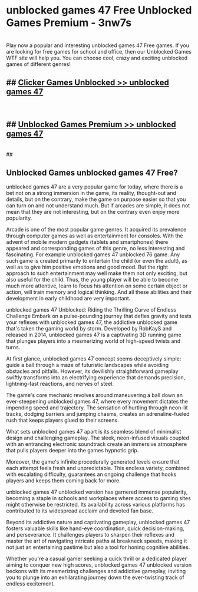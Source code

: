 # unblocked games 47 Free Unblocked Games Premium - 3nw7s <br>
<br>
Play now a popular and interesting unblocked games 47 Free games. If you are looking for free games for school and office, then our Unblocked Games WTF site will help you. You can choose cool, crazy and exciting unblocked games of different genres!


## ##  [Clicker Games Unblocked >> unblocked games 47](http://freeplayer.one?title=unblocked_games_47&ref=M1)
  <br>

##  ## [Unblocked Games Premium >> unblocked games 47](http://freeplayer.one?title=unblocked_games_47&ref=M1)
  <br>
  ##



## Unblocked Games unblocked games 47 Free?

unblocked games 47 are a very popular game for today, where there is a bet not on a strong immersion in the game, its reality, thought-out and details, but on the contrary, make the game on purpose easier so that you can turn on and not understand much. But if arcades are simple, it does not mean that they are not interesting, but on the contrary even enjoy more popularity.

Arcade is one of the most popular game genres. It acquired its prevalence through computer games as well as entertainment for consoles. With the advent of mobile modern gadgets (tablets and smartphones) there appeared and corresponding games of this genre, no less interesting and fascinating. For example unblocked games 47 unblocked 76 game. Any such game is created primarily to entertain the child (or even the adult), as well as to give him positive emotions and good mood. But the right approach to such entertainment may well make them not only exciting, but also useful for the child. Thus, the young player will be able to become much more attentive, learn to focus his attention on some certain object or action, will train memory and logical thinking. And all these abilities and their development in early childhood are very important.

unblocked games 47 Unblocked: Riding the Thrilling Curve of Endless Challenge
Embark on a pulse-pounding journey that defies gravity and tests your reflexes with unblocked games 47, the addictive unblocked game that's taken the gaming world by storm. Developed by RobKayS and released in 2014, unblocked games 47 is a captivating 3D running game that plunges players into a mesmerizing world of high-speed twists and turns.

At first glance, unblocked games 47 concept seems deceptively simple: guide a ball through a maze of futuristic landscapes while avoiding obstacles and pitfalls. However, its devilishly straightforward gameplay swiftly transforms into an electrifying experience that demands precision, lightning-fast reactions, and nerves of steel.

The game's core mechanic revolves around maneuvering a ball down an ever-steepening unblocked games 47, where every movement dictates the impending speed and trajectory. The sensation of hurtling through neon-lit tracks, dodging barriers and jumping chasms, creates an adrenaline-fueled rush that keeps players glued to their screens.

What sets unblocked games 47 apart is its seamless blend of minimalist design and challenging gameplay. The sleek, neon-infused visuals coupled with an entrancing electronic soundtrack create an immersive atmosphere that pulls players deeper into the games hypnotic grip.

Moreover, the game's infinite procedurally generated levels ensure that each attempt feels fresh and unpredictable. This endless variety, combined with escalating difficulty, guarantees an ongoing challenge that hooks players and keeps them coming back for more.

unblocked games 47 unblocked version has garnered immense popularity, becoming a staple in schools and workplaces where access to gaming sites might otherwise be restricted. Its availability across various platforms has contributed to its widespread acclaim and devoted fan base.

Beyond its addictive nature and captivating gameplay, unblocked games 47 fosters valuable skills like hand-eye coordination, quick decision-making, and perseverance. It challenges players to sharpen their reflexes and master the art of navigating intricate paths at breakneck speeds, making it not just an entertaining pastime but also a tool for honing cognitive abilities.

Whether you're a casual gamer seeking a quick thrill or a dedicated player aiming to conquer new high scores, unblocked games 47 unblocked version beckons with its mesmerizing challenges and addictive gameplay, inviting you to plunge into an exhilarating journey down the ever-twisting track of endless excitement.